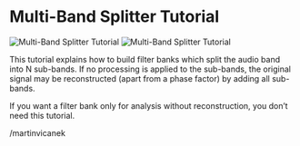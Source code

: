 # Multi-Band Splitter Tutorial

![Multi-Band Splitter Tutorial](https://raw.githubusercontent.com/Nowhk/FSSR/master/Tutorials/Multi-Band%20Splitter%20Tutorial/images/preview1.png "Multi-Band Splitter Tutorial")
![Multi-Band Splitter Tutorial](https://raw.githubusercontent.com/Nowhk/FSSR/master/Tutorials/Multi-Band%20Splitter%20Tutorial/images/preview2.png "Multi-Band Splitter Tutorial")

This tutorial explains how to build filter banks which split the audio band into N sub-bands. If no processing is applied to the sub-bands, the original signal may be reconstructed (apart from a phase factor) by adding all sub-bands.

If you want a filter bank only for analysis without reconstruction, you don’t need this tutorial.

/martinvicanek
